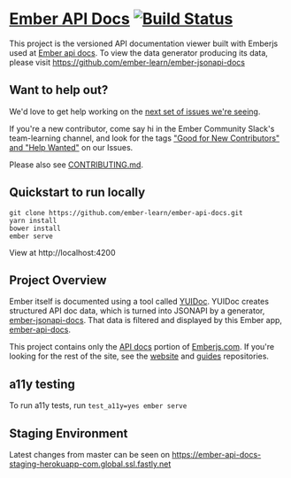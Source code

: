# [Ember API Docs](https://emberjs.com/api/) [![Build Status](https://travis-ci.org/ember-learn/ember-api-docs.svg?branch=master)](https://travis-ci.org/ember-learn/ember-api-docs)

This project is the versioned API documentation viewer built with Emberjs used at [Ember api docs](https://emberjs.com/api).
To view the data generator producing its data, please visit https://github.com/ember-learn/ember-jsonapi-docs

## Want to help out?

We'd love to get help working on the [next set of issues we're seeing](https://github.com/ember-learn/ember-api-docs/projects/2).

If you're a new contributor, come say hi in the Ember Community Slack's
team-learning channel, and look for the tags ["Good for New Contributors"
and "Help Wanted"](https://github.com/ember-learn/ember-api-docs/issues?q=is%3Aopen+is%3Aissue+label%3A%22Good+for+New+Contributors%22+label%3A%22help+wanted%22)
on our Issues.

Please also see [CONTRIBUTING.md](CONTRIBUTING.md).

## Quickstart to run locally

```
git clone https://github.com/ember-learn/ember-api-docs.git
yarn install
bower install
ember serve
```
View at http://localhost:4200

## Project Overview

Ember itself is documented using a tool called [YUIDoc](http://yui.github.io/yuidoc/).
YUIDoc creates structured API doc data, which is turned into JSONAPI by a generator, [ember-jsonapi-docs](https://github.com/ember-learn/ember-jsonapi-docs).
That data is filtered and displayed by this Ember app, [ember-api-docs](https://github.com/ember-learn/ember-api-docs).

This project contains only the [API docs](https://emberjs.com/api) portion of [Emberjs.com](https://emberjs.com/). If you're looking for the rest of the site,
see the [website](https://github.com/emberjs/website)
and [guides](https://github.com/emberjs/guides) repositories.

## a11y testing

To run a11y tests, run `test_a11y=yes ember serve`

## Staging Environment
Latest changes from master can be seen on https://ember-api-docs-staging-herokuapp-com.global.ssl.fastly.net
